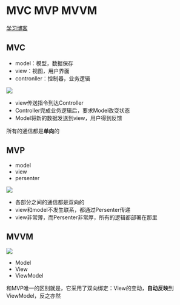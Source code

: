# MVC MVP MVVM

[学习博客](https://www.ruanyifeng.com/blog/2015/02/mvcmvp_mvvm.html)

## MVC

- model：模型，数据保存
- view：视图，用户界面
- contronller：控制器，业务逻辑

![](I:\myFuture\桌面资料\面试\学习图片\MVC.png)

- view传送指令到达Controller
- Controller完成业务逻辑后，要求Model改变状态
- Model将新的数据发送到view，用户得到反馈

所有的通信都是**单向**的

## MVP

- model
- view
- persenter

![](I:\myFuture\桌面资料\面试\学习图片\MVP.png)

- 各部分之间的通信都是双向的
- view和model不发生联系，都通过Persenter传递
- view非常薄，而Persenter非常厚，所有的逻辑都部署在那里

## MVVM

![](I:\myFuture\桌面资料\面试\学习图片\MVVM.png)

- Model
- View
- ViewModel

和MVP唯一的区别就是，它采用了双向绑定：View的变动，**自动反映**到ViewModel，反之亦然